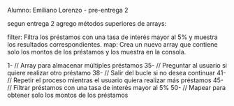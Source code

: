 Alumno: Emiliano Lorenzo -
pre-entrega 2 

segun entrega 2
agrego métodos superiores de arrays:

filter: Filtra los préstamos con una tasa de interés mayor al 5% y muestra los resultados correspondientes.
map: Crea un nuevo array que contiene solo los montos de los préstamos y los muestra en la consola.



1- // Array para almacenar múltiples préstamos
35- // Preguntar al usuario si quiere realizar otro préstamo
38- // Salir del bucle si no desea continuar
41- // Repetir el proceso mientras el usuario quiera realizar más préstamos
45- // Filtrar préstamos con una tasa de interés mayor al 5%
50-  // Mapear para obtener solo los montos de los préstamos